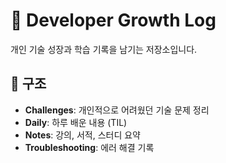 # 🌱 Developer Growth Log  
  
개인 기술 성장과 학습 기록을 남기는 저장소입니다.  
  
## 📁 구조  
- **Challenges**: 개인적으로 어려웠던 기술 문제 정리  
- **Daily**: 하루 배운 내용 (TIL)  
- **Notes**: 강의, 서적, 스터디 요약  
- **Troubleshooting**: 에러 해결 기록  